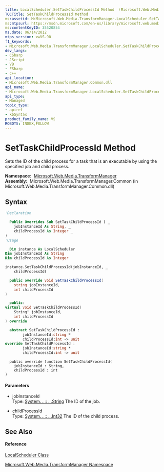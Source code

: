 ```yaml
---
title: LocalScheduler.SetTaskChildProcessId Method  (Microsoft.Web.Media.TransformManager)
TOCTitle: SetTaskChildProcessId Method
ms:assetid: M:Microsoft.Web.Media.TransformManager.LocalScheduler.SetTaskChildProcessId(System.String,System.Int32)
ms:mtpsurl: https://msdn.microsoft.com/en-us/library/microsoft.web.media.transformmanager.localscheduler.settaskchildprocessid(v=VS.90)
ms:contentKeyID: 35520854
ms.date: 06/14/2012
mtps_version: v=VS.90
f1_keywords:
- Microsoft.Web.Media.TransformManager.LocalScheduler.SetTaskChildProcessId
dev_langs:
- CSharp
- JScript
- VB
- FSharp
- c++
api_location:
- Microsoft.Web.Media.TransformManager.Common.dll
api_name:
- Microsoft.Web.Media.TransformManager.LocalScheduler.SetTaskChildProcessId
api_type:
- Managed
topic_type:
- apiref
- kbSyntax
product_family_name: VS
ROBOTS: INDEX,FOLLOW
---
```


# SetTaskChildProcessId Method

Sets the ID of the child process for a task that is an executable by using the specified job and child process.

**Namespace:**  [Microsoft.Web.Media.TransformManager](microsoft-web-media-transformmanager-namespace.md)  
**Assembly:**  Microsoft.Web.Media.TransformManager.Common (in Microsoft.Web.Media.TransformManager.Common.dll)

## Syntax

``` vb
'Declaration

  Public Overrides Sub SetTaskChildProcessId ( _
    jobInstanceId As String, _
    childProcessId As Integer _
)
'Usage

  Dim instance As LocalScheduler
Dim jobInstanceId As String
Dim childProcessId As Integer

instance.SetTaskChildProcessId(jobInstanceId, _
    childProcessId)
```

``` csharp
  public override void SetTaskChildProcessId(
    string jobInstanceId,
    int childProcessId
)
```

``` c++
  public:
virtual void SetTaskChildProcessId(
    String^ jobInstanceId, 
    int childProcessId
) override
```

``` fsharp
  abstract SetTaskChildProcessId : 
        jobInstanceId:string * 
        childProcessId:int -> unit 
override SetTaskChildProcessId : 
        jobInstanceId:string * 
        childProcessId:int -> unit 
```

``` jscript
  public override function SetTaskChildProcessId(
    jobInstanceId : String, 
    childProcessId : int
)
```

#### Parameters

  - jobInstanceId  
    Type: [System. . :: . .String](https://msdn.microsoft.com/en-us/library/s1wwdcbf\(v=vs.90\))  
    The ID of the job.  

<!-- end list -->

  - childProcessId  
    Type: [System. . :: . .Int32](https://msdn.microsoft.com/en-us/library/td2s409d\(v=vs.90\))  
    The ID of the child process.  

## See Also

#### Reference

[LocalScheduler Class](localscheduler-class-microsoft-web-media-transformmanager.md)

[Microsoft.Web.Media.TransformManager Namespace](microsoft-web-media-transformmanager-namespace.md)

